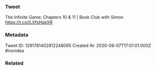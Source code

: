 ### Tweet
The Infinite Game: Chapters 10 &amp; 11 | Book Club with Simon https://t.co/iLXfsHgkXR

### Metadata
Tweet ID: 1291781402812248065
Created At: 2020-08-07T17:01:01.000Z
#nonidea

### Related

